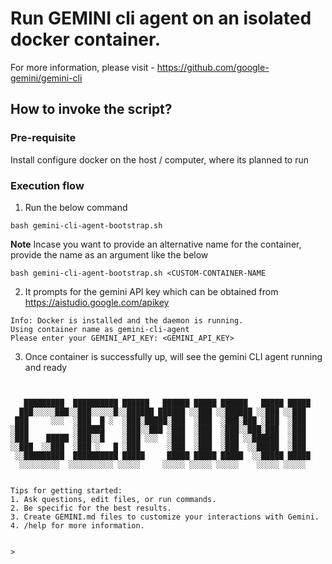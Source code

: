 # Run GEMINI cli agent on an isolated docker container.

For more information, please visit - https://github.com/google-gemini/gemini-cli

## How to invoke the script?

### Pre-requisite
Install configure docker on the host / computer, where its planned to run

### Execution flow
1) Run the below command

```
bash gemini-cli-agent-bootstrap.sh
```
**Note** Incase you want to provide an alternative name for the container, provide the name as an argument like the below
```
bash gemini-cli-agent-bootstrap.sh <CUSTOM-CONTAINER-NAME
```

2) It prompts for the gemini API key which can be obtained from https://aistudio.google.com/apikey

```
Info: Docker is installed and the daemon is running.
Using container name as gemini-cli-agent
Please enter your GEMINI_API_KEY: <GEMINI_API_KEY>
```

3) Once container is successfully up, will see the gemini CLI agent running and ready

```


   █████████  ██████████ ██████   ██████ █████ ██████   █████ █████
  ███░░░░░███░░███░░░░░█░░██████ ██████ ░░███ ░░██████ ░░███ ░░███
 ███     ░░░  ░███  █ ░  ░███░█████░███  ░███  ░███░███ ░███  ░███
░███          ░██████    ░███░░███ ░███  ░███  ░███░░███░███  ░███
░███    █████ ░███░░█    ░███ ░░░  ░███  ░███  ░███ ░░██████  ░███
░░███  ░░███  ░███ ░   █ ░███      ░███  ░███  ░███  ░░█████  ░███
 ░░█████████  ██████████ █████     █████ █████ █████  ░░█████ █████
  ░░░░░░░░░  ░░░░░░░░░░ ░░░░░     ░░░░░ ░░░░░ ░░░░░    ░░░░░ ░░░░░


Tips for getting started:
1. Ask questions, edit files, or run commands.
2. Be specific for the best results.
3. Create GEMINI.md files to customize your interactions with Gemini.
4. /help for more information.


>
```

